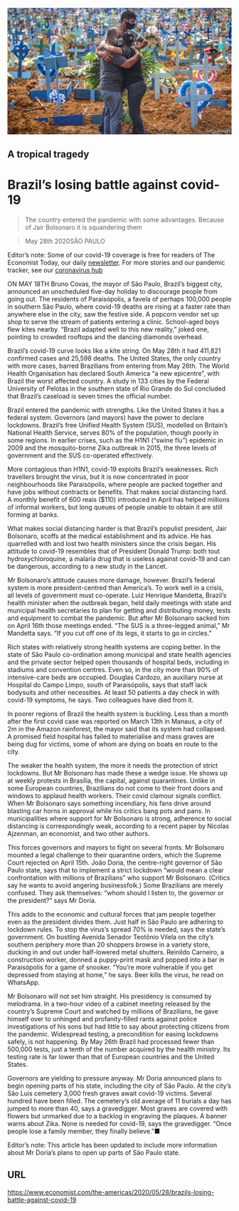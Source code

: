 ![](./images/20200530_AMP001_0.jpg)

## A tropical tragedy

# Brazil’s losing battle against covid-19

> The country entered the pandemic with some advantages. Because of Jair Bolsonaro it is squandering them

> May 28th 2020SÃO PAULO

Editor’s note: Some of our covid-19 coverage is free for readers of The Economist Today, our daily [newsletter](https://www.economist.com/https://my.economist.com/user#newsletter). For more stories and our pandemic tracker, see our [coronavirus hub](https://www.economist.com//news/2020/03/11/the-economists-coverage-of-the-coronavirus)

ON MAY 18TH Bruno Covas, the mayor of São Paulo, Brazil’s biggest city, announced an unscheduled five-day holiday to discourage people from going out. The residents of Paraisópolis, a favela of perhaps 100,000 people in southern São Paulo, where covid-19 deaths are rising at a faster rate than anywhere else in the city, saw the festive side. A popcorn vendor set up shop to serve the stream of patients entering a clinic. School-aged boys flew kites nearby. “Brazil adapted well to this new reality,” joked one, pointing to crowded rooftops and the dancing diamonds overhead.

Brazil’s covid-19 curve looks like a kite string. On May 28th it had 411,821 confirmed cases and 25,598 deaths. The United States, the only country with more cases, barred Brazilians from entering from May 26th. The World Health Organisation has declared South America “a new epicentre”, with Brazil the worst affected country. A study in 133 cities by the Federal University of Pelotas in the southern state of Rio Grande do Sul concluded that Brazil’s caseload is seven times the official number.

Brazil entered the pandemic with strengths. Like the United States it has a federal system. Governors (and mayors) have the power to declare lockdowns. Brazil’s free Unified Health System (SUS), modelled on Britain’s National Health Service, serves 80% of the population, though poorly in some regions. In earlier crises, such as the H1N1 (“swine flu”) epidemic in 2009 and the mosquito-borne Zika outbreak in 2015, the three levels of government and the SUS co-operated effectively.

More contagious than H1N1, covid-19 exploits Brazil’s weaknesses. Rich travellers brought the virus, but it is now concentrated in poor neighbourhoods like Paraisópolis, where people are packed together and have jobs without contracts or benefits. That makes social distancing hard. A monthly benefit of 600 reais ($110) introduced in April has helped millions of informal workers, but long queues of people unable to obtain it are still forming at banks.

What makes social distancing harder is that Brazil’s populist president, Jair Bolsonaro, scoffs at the medical establishment and its advice. He has quarrelled with and lost two health ministers since the crisis began. His attitude to covid-19 resembles that of President Donald Trump: both tout hydroxychloroquine, a malaria drug that is useless against covid-19 and can be dangerous, according to a new study in the Lancet.

Mr Bolsonaro’s attitude causes more damage, however. Brazil’s federal system is more president-centred than America’s. To work well in a crisis, all levels of government must co-operate. Luiz Henrique Mandetta, Brazil’s health minister when the outbreak began, held daily meetings with state and municipal health secretaries to plan for getting and distributing money, tests and equipment to combat the pandemic. But after Mr Bolsonaro sacked him on April 16th those meetings ended. “The SUS is a three-legged animal,” Mr Mandetta says. “If you cut off one of its legs, it starts to go in circles.”

Rich states with relatively strong health systems are coping better. In the state of São Paulo co-ordination among municipal and state health agencies and the private sector helped open thousands of hospital beds, including in stadiums and convention centres. Even so, in the city more than 90% of intensive-care beds are occupied. Douglas Cardozo, an auxiliary nurse at Hospital do Campo Limpo, south of Paraisópolis, says that staff lack bodysuits and other necessities. At least 50 patients a day check in with covid-19 symptoms, he says. Two colleagues have died from it.

In poorer regions of Brazil the health system is buckling. Less than a month after the first covid case was reported on March 13th in Manaus, a city of 2m in the Amazon rainforest, the mayor said that its system had collapsed. A promised field hospital has failed to materialise and mass graves are being dug for victims, some of whom are dying on boats en route to the city.

The weaker the health system, the more it needs the protection of strict lockdowns. But Mr Bolsonaro has made these a wedge issue. He shows up at weekly protests in Brasília, the capital, against quarantines. Unlike in some European countries, Brazilians do not come to their front doors and windows to applaud health workers. Their covid clamour signals conflict. When Mr Bolsonaro says something incendiary, his fans drive around blasting car horns in approval while his critics bang pots and pans. In municipalities where support for Mr Bolsonaro is strong, adherence to social distancing is correspondingly weak, according to a recent paper by Nicolas Ajzenman, an economist, and two other authors.

This forces governors and mayors to fight on several fronts. Mr Bolsonaro mounted a legal challenge to their quarantine orders, which the Supreme Court rejected on April 15th. João Doria, the centre-right governor of São Paulo state, says that to implement a strict lockdown “would mean a clear confrontation with millions of Brazilians” who support Mr Bolsonaro. (Critics say he wants to avoid angering businessfolk.) Some Brazilians are merely confused. They ask themselves: “whom should I listen to, the governor or the president?” says Mr Doria.

This adds to the economic and cultural forces that jam people together even as the president divides them. Just half in São Paulo are adhering to lockdown rules. To stop the virus’s spread 70% is needed, says the state’s government. On bustling Avenida Senador Teotônio Vilela on the city’s southern periphery more than 20 shoppers browse in a variety store, ducking in and out under half-lowered metal shutters. Reinildo Carneiro, a construction worker, donned a puppy-print mask and popped into a bar in Paraisópolis for a game of snooker. “You’re more vulnerable if you get depressed from staying at home,” he says. Beer kills the virus, he read on WhatsApp.

Mr Bolsonaro will not set him straight. His presidency is consumed by melodrama. In a two-hour video of a cabinet meeting released by the country’s Supreme Court and watched by millions of Brazilians, he gave himself over to unhinged and profanity-filled rants against police investigations of his sons but had little to say about protecting citizens from the pandemic. Widespread testing, a precondition for easing lockdowns safely, is not happening. By May 26th Brazil had processed fewer than 500,000 tests, just a tenth of the number acquired by the health ministry. Its testing rate is far lower than that of European countries and the United States.

Governors are yielding to pressure anyway. Mr Doria announced plans to begin opening parts of his state, including the city of São Paulo. At the city’s São Luis cemetery 3,000 fresh graves await covid-19 victims. Several hundred have been filled. The cemetery’s old average of 11 burials a day has jumped to more than 40, says a gravedigger. Most graves are covered with flowers but unmarked due to a backlog in engraving the plaques. A banner warns about Zika. None is needed for covid-19, says the gravedigger. “Once people lose a family member, they finally believe.”■ 

Editor’s note: This article has been updated to include more information about Mr Doria’s plans to open up parts of São Paulo state.

## URL

https://www.economist.com/the-americas/2020/05/28/brazils-losing-battle-against-covid-19

